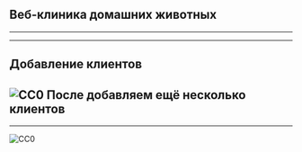 Веб-клиника домашних животных
------------------------------------
___________________________________
___________________________________

Добавление клиентов
------------------------------------
![CC0](https://github.com/Panchenko-Vlad/java-lessons/blob/master/ClinicWeb_JSP_JSTL/clinic-pet-web/src/main/java/Screenshots/input1.png)
После добавляем ещё несколько клиентов
------------------------------------
___________________________________
![CC0](https://github.com/Panchenko-Vlad/java-lessons/blob/master/ClinicWeb_JSP_JSTL/clinic-pet-web/src/main/java/Screenshots/input2.png)

